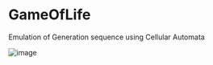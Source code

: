 # GameOfLife
Emulation of Generation sequence using Cellular Automata

![image](https://github.com/user-attachments/assets/52b7f5f9-a99a-4cc1-9d1d-080f508153b2)
